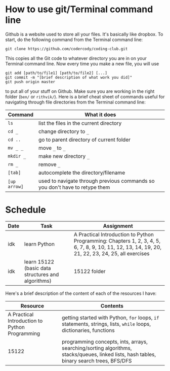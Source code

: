 # How to use git/Terminal command line

Github is a website used to store all your files. It's basically like dropbox. To start, do the following command from the Terminal command line:

```
git clone https://github.com/codercody/coding-club.git
```

This copies all the Git code to whatever directory you are in on your Terminal command line. Now every time you make a new file, you will use

```
git add [path/to/file1] [path/to/file2] [...]
git commit -m "[brief description of what work you did]"
git push origin master
```

to put all of your stuff on Github. Make sure you are working in the right folder (`ben/` or `rithvik/`). Here is a brief cheat sheet of commands useful for navigating through file directories from the Terminal command line:

|Command|What it does|
|-------|------------|
|`ls`   |list the files in the current directory|
|`cd _` |change directory to `_`|
|`cd ..`|go to parent directory of current folder|
|`mv _ _`|move `_` to `_`|
|`mkdir _`|make new directory `_`|
|`rm _` |remove `_`|
|`[tab]`|autocomplete the directory/filename|
|`[up arrow]`|used to navigate through previous commands so you don't have to retype them|

# Schedule

|Date|Task|Assignment|
|----|----|----------|
|idk|learn Python|A Practical Introduction to Python Programming: Chapters 1, 2, 3, 4, 5, 6, 7, 8, 9, 10, 11, 12, 13, 14, 19, 20, 21, 22, 23, 24, 25, all exercises|
|idk|learn 15122 (basic data structures and algorithms)|15122 folder|All handouts in 15122 folder|

Here's a brief description of the content of each of the resources I have:

|Resource|Contents|
|--------|-----------|
|A Practical Introduction to Python Programming|getting started with Python, `for` loops, `if` statements, strings, lists, `while` loops, dictionaries, functions|
|15122|programming concepts, ints, arrays, searching/sorting algorithms, stacks/queues, linked lists, hash tables, binary search trees, BFS/DFS|
